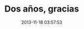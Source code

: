 ---
layout: post
title:  Dos años, gracias
date:   2013-11-18 03:57:53
summary: Hoy cumplimos dos años de vida. No podemos estar más satisfechos por todo este tiempo. Sabemos que en la actualidad, crear contenido nuevo, valioso y selecto es un perfecto desafío. Por esta razón, en nuestro blog hemos fundado los cimientos de un extenso camino donde magnánimos editores han expresado sus distintivos artículos. Queremos ser la marca que fortalezca la calidad y la exclusividad de estos.
ext_url: https://emails.dwncff.com/courrier/es/aniversario/20131118/
---